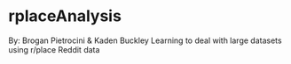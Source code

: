 # rplaceAnalysis
By: Brogan Pietrocini & Kaden Buckley
Learning to deal with large datasets using r/place Reddit data
